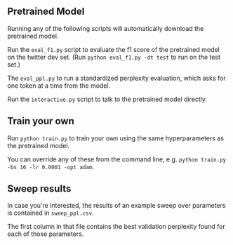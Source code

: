## Pretrained Model

Running any of the following scripts will automatically download the pretrained model.

Run the `eval_f1.py` script to evaluate the f1 score of the pretrained model on the twitter dev set. (Run `python eval_f1.py -dt test` to run on the test set.)

The `eval_ppl.py` to run a standardized perplexity evaluation, which asks for one token at a time from the model.

Run the `interactive.py` script to talk to the pretrained model directly.

## Train your own

Run `python train.py` to train your own using the same hyperparameters as the pretrained model.

You can override any of these from the command line, e.g. `python train.py -bs 16 -lr 0.0001 -opt adam`.

## Sweep results

In case you're interested, the results of an example sweep over parameters is contained in `sweep_ppl.csv`.

The first column in that file contains the best validation perplexity found for each of those parameters.
